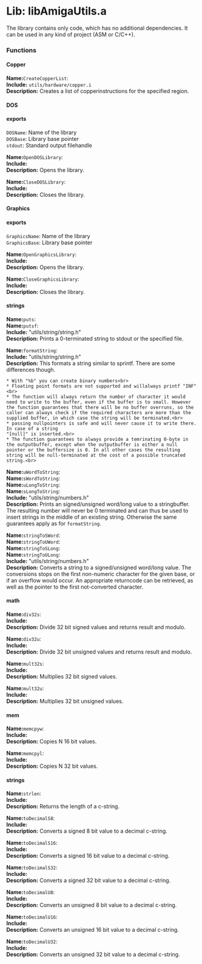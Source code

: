 # Lib: libAmigaUtils.a

The library contains only code, which has no additional dependencies. It can be used in any kind of project (ASM or C/C++).

### Functions

#### Copper

**Name:**`CreateCopperList`:<br>
**Include:** `utils/hardware/copper.i`<br>
**Description:** Creates a list of copperinstructions for the specified region.<br>

#### DOS

#### exports<br>
`DOSName`: Name of the library<br>
`DOSBase`: Library base pointer<br>
`stdout`: Standard output filehandle<br>

**Name:**`OpenDOSLibrary`:<br>
**Include:** <br>
**Description:** Opens the library.<br>

**Name:**`CloseDOSLibrary`:<br>
**Include:** <br>
**Description:** Closes the library.<br>

#### Graphics

#### exports<br>
`GraphicsName`: Name of the library<br>
`GraphicsBase`: Library base pointer<br>

**Name:**`OpenGraphicsLibrary`:<br>
**Include:** <br>
**Description:** Opens the library.<br>

**Name:**`CloseGraphicsLibrary`:<br>
**Include:** <br>
**Description:** Closes the library.<br>

#### strings

**Name:**`puts`:<br>
**Name:**`putsf`:<br>
**Include:** "utils/string/string.h"<br>
**Description:** Prints a 0-terminated string to stdout or the specified file.

**Name:**`formatString`:<br>
**Include:** "utils/string/string.h"<br>
**Description:** This formats a string similar to sprintf. There are some differences though.<br>

	* With "%b" you can create binary numbers<br>
	* Floating point formats are not supported and willalways printf "INF"<br>
	* The function will always return the number of character it would need to write to the buffer, even if the buffer is to small. However the function guarantees that there will be no buffer overruns, so the caller can always check if the required characters are more than the supplied buffer, in which case the string will be terminated.<br>
	* passing nullpointers is safe and will never cause it to write there. In case of a string 
	"[null]" is inserted.<br>
	* The function guarantees to always provide a temrinating 0-byte in the outputbuffer, except when the outputbuffer is either a null pointer or the buffersize is 0. In all other cases the resulting string will be null-terminated at the cost of a possible truncated string.<br>

**Name:**`uWordToString`:<br>
**Name:**`sWordToString`:<br>
**Name:**`uLongToString`:<br>
**Name:**`sLongToString`:<br>
**Include:** "utils/string/numbers.h"<br>
**Description:** Prints an signed/unsigned word/long value to a stringbuffer. The resulting number will never be 0 terminated and can thus be used to insert strings in the middle of an existing string. Otherwise the same guarantees apply as for `formatString`.

**Name:**`stringToSWord`:<br>
**Name:**`stringToUWord`:<br>
**Name:**`stringToSLong`:<br>
**Name:**`stringToULong`:<br>
**Include:** "utils/string/numbers.h"<br>
**Description:** Converts a string to a signed/unsigned word/long value. The conversions stops on the first non-numeric character for the given base, or if an overflow would occur. An appropriate returncode can be retrieved, as well as the pointer to the first not-converted character.

#### math

**Name:**`div32s`:<br>
**Include:** <br>
**Description:** Divide 32 bit signed values and returns result and modulo.

**Name:**`div32u`:<br>
**Include:** <br>
**Description:** Divide 32 bit unsigned values and returns result and modulo.

**Name:**`mult32s`:<br>
**Include:** <br>
**Description:** Multiplies 32 bit signed values.

**Name:**`mult32u`:<br>
**Include:** <br>
**Description:** Multiplies 32 bit unsigned values.

#### mem

**Name:**`memcpyw`:<br>
**Include:** <br>
**Description:** Copies N 16 bit values.

**Name:**`memcpyl`:<br>
**Include:** <br>
**Description:** Copies N 32 bit values.

#### strings

**Name:**`strlen`:<br>
**Include:** <br>
**Description:** Returns the length of a c-string.

**Name:**`toDecimalS8`:<br>
**Include:** <br>
**Description:** Converts a signed 8 bit value to a decimal c-string.

**Name:**`toDecimalS16`:<br>
**Include:** <br>
**Description:** Converts a signed 16 bit value to a decimal c-string.

**Name:**`toDecimalS32`:<br>
**Include:** <br>
**Description:** Converts a signed 32 bit value to a decimal c-string.

**Name:**`toDecimalU8`:<br>
**Include:** <br>
**Description:** Converts an unsigned 8 bit value to a decimal c-string.

**Name:**`toDecimalU16`:<br>
**Include:** <br>
**Description:** Converts an unsigned 16 bit value to a decimal c-string.

**Name:**`toDecimalU32`:<br>
**Include:** <br>
**Description:** Converts an unsigned 32 bit value to a decimal c-string.
